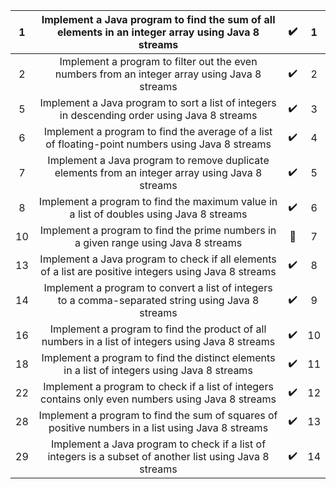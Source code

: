 |1|  Implement a Java program to find the sum of all elements in an integer array using Java 8 streams|:heavy_check_mark:|1|
|:---:|:---:|:---:|:---:|
|2| Implement a program to filter out the even numbers from an integer array using Java 8 streams|:heavy_check_mark:|2|
|5|  Implement a Java program to sort a list of integers in descending order using Java 8 streams|:heavy_check_mark:|3|
|6| Implement a program to find the average of a list of floating-point numbers using Java 8 streams|:heavy_check_mark:|4|
|7|  Implement a Java program to remove duplicate elements from an integer array using Java 8 streams|:heavy_check_mark:|5|
|8| Implement a program to find the maximum value in a list of doubles using Java 8 streams|:heavy_check_mark:|6|
|10| Implement a program to find the prime numbers in a given range using Java 8 streams||7|
|13|  Implement a Java program to check if all elements of a list are positive integers using Java 8 streams|:heavy_check_mark:|8|
|14| Implement a program to convert a list of integers to a comma-separated string using Java 8 streams|:heavy_check_mark:|9|
|16| Implement a program to find the product of all numbers in a list of integers using Java 8 streams|:heavy_check_mark:|10|
|18| Implement a program to find the distinct elements in a list of integers using Java 8 streams|:heavy_check_mark:|11|
|22| Implement a program to check if a list of integers contains only even numbers using Java 8 streams|:heavy_check_mark:|12|
|28| Implement a program to find the sum of squares of positive numbers in a list using Java 8 streams|:heavy_check_mark:|13|
|29|  Implement a Java program to check if a list of integers is a subset of another list using Java 8 streams| :heavy_check_mark:|14|
